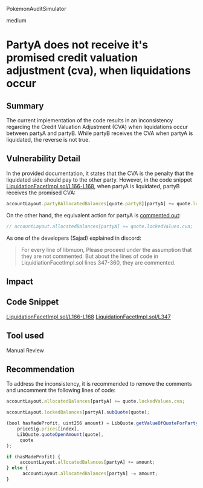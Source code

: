 PokemonAuditSimulator

medium

# PartyA does not receive it's promised credit valuation adjustment (cva), when liquidations occur

## Summary
The current implementation of the code results in an inconsistency regarding the Credit Valuation Adjustment (CVA) when liquidations occur between partyA and partyB. While partyB receives the CVA when partyA is liquidated, the reverse is not true.
## Vulnerability Detail
In the provided documentation, it states that the CVA is the penalty that the liquidated side should pay to the other party. However, in the code snippet [LiquidationFacetImpl.sol/L166-L168](https://github.com/sherlock-audit/2023-06-symmetrical/blob/main/symmio-core/contracts/facets/liquidation/LiquidationFacetImpl.sol#L166-L168), when partyA is liquidated, partyB receives the promised CVA:
```jsx
accountLayout.partyBAllocatedBalances[quote.partyB][partyA] += quote.lockedValues.cva;
```
On the other hand, the equivalent action for partyA is [commented out](https://github.com/sherlock-audit/2023-06-symmetrical/blob/main/symmio-core/contracts/facets/liquidation/LiquidationFacetImpl.sol#L347):
```jsx
// accountLayout.allocatedBalances[partyA] += quote.lockedValues.cva;
```
As one of the developers (Sajad) explained in discord:
> For every line of libmuon, Please proceed under the assumption that they are not commented.
> But about the lines of code in LiquidiationFacetImpl.sol lines 347-360, they are commented.

## Impact

## Code Snippet
[LiquidationFacetImpl.sol/L166-L168](https://github.com/sherlock-audit/2023-06-symmetrical/blob/main/symmio-core/contracts/facets/liquidation/LiquidationFacetImpl.sol#L166-L168)
[LiquidationFacetImpl.sol/L347](https://github.com/sherlock-audit/2023-06-symmetrical/blob/main/symmio-core/contracts/facets/liquidation/LiquidationFacetImpl.sol#L347)
## Tool used

Manual Review

## Recommendation
To address the inconsistency, it is recommended to remove the comments and uncomment the following lines of code:
```jsx
accountLayout.allocatedBalances[partyA] += quote.lockedValues.cva;

accountLayout.lockedBalances[partyA].subQuote(quote);

(bool hasMadeProfit, uint256 amount) = LibQuote.getValueOfQuoteForPartyA(
    priceSig.prices[index],
    LibQuote.quoteOpenAmount(quote),
     quote
);

if (hasMadeProfit) {
     accountLayout.allocatedBalances[partyA] += amount;
} else {
      accountLayout.allocatedBalances[partyA] -= amount;
}
```